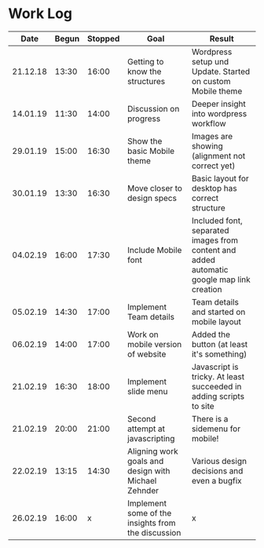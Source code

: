 # Work Log

Date | Begun | Stopped | Goal | Result
------|------------|-----------|------|---------
21.12.18 | 13:30 | 16:00 | Getting to know the structures | Wordpress setup und Update. Started on custom Mobile theme
14.01.19 | 11:30 | 14:00 | Discussion on progress | Deeper insight into wordpress workflow
29.01.19 | 15:00 | 16:30 | Show the basic Mobile theme | Images are showing (alignment not correct yet)
30.01.19 | 13:30 | 16:30 | Move closer to design specs | Basic layout for desktop has correct structure
04.02.19 | 16:00 | 17:30 | Include Mobile font | Included font, separated images from content and added automatic google map link creation
05.02.19 | 14:30 | 17:00 | Implement Team details | Team details and started on mobile layout
06.02.19 | 14:00 | 17:00 | Work on mobile version of website | Added the button (at least it's something)
21.02.19 | 16:30 | 18:00 | Implement slide menu | Javascript is tricky. At least succeeded in adding scripts to site
21.02.19 | 20:00 | 21:00 | Second attempt at javascripting | There is a sidemenu for mobile!
22.02.19 | 13:15 | 14:30 | Aligning work goals and design with Michael Zehnder | Various design decisions and even a bugfix
26.02.19 | 16:00 | x | Implement some of the insights from the discussion | x